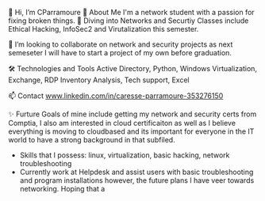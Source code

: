 👋 Hi, I’m CParramoure
👀  About Me
      I'm a network student with a passion for fixing broken things. 
🌱 Diving into Networks and Securtiy
    Classes include Ethical Hacking, InfoSec2 and Virutalization this semester.

💞️ I’m looking to collaborate on network and security projects as next semeseter I will have to start a project of my own before graduation.

🛠️ Technologies and Tools
    Active Directory, Python, Windows
      Virtualization, Exchange, RDP
      Inventory Analysis, Tech support, Excel
      
📫 Contact
        www.linkedin.com/in/caresse-parramoure-353276150  
        
          
✨ Furture Goals of mine include getting my network and security certs from Comptia, I also am interested in cloud certificaiton as well as I believe everything is moving to cloudbased and its important for everyone in the IT world to have a strong background in that subfiled.
- Skills that I possess: linux, virtualization, basic hacking, network troubleshooting
- Currently work at Helpdesk and assist users with basic troubleshooting and program installations however, the future plans I have veer towards networking. Hoping that a

<!---
CcParramoure1679/CcParramoure1679 is a ✨ special ✨ repository because its `README.md` (this file) appears on your GitHub profile.
You can click the Preview link to take a look at your changes.
--->
